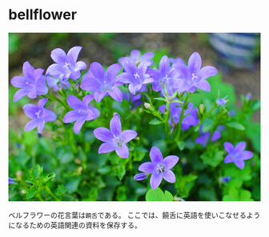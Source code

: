 
# bellflower

![bellflower image](https://github.com/hanaya-san/bellflower/blob/images/images/bellflower.jpg?raw=true)

ベルフラワーの花言葉は`饒舌`である。
ここでは、饒舌に英語を使いこなせるようになるための英語関連の資料を保存する。





